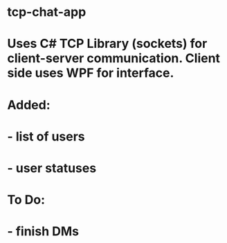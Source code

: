 # tcp-chat-app
# 
# Uses C# TCP Library (sockets) for client-server communication. Client side uses WPF for interface.
#
# Added:
# - list of users
# - user statuses
# 
# To Do:
# - finish DMs
